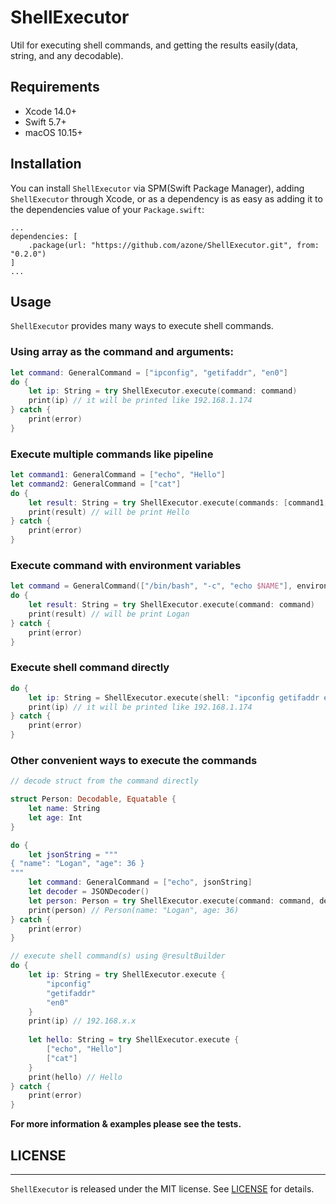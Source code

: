 # ShellExecutor

Util for executing shell commands, and getting the results easily(data, string, and any decodable).

## Requirements

- Xcode 14.0+
- Swift 5.7+
- macOS 10.15+

## Installation

You can install `ShellExecutor` via SPM(Swift Package Manager), adding `ShellExecutor` through Xcode, or as a dependency is as easy as adding it to the dependencies value of your `Package.swift`:

```
...
dependencies: [
    .package(url: "https://github.com/azone/ShellExecutor.git", from: "0.2.0")
]
...
```

## Usage

`ShellExecutor` provides many ways to execute shell commands.

### Using array as the command and arguments:

```swift
let command: GeneralCommand = ["ipconfig", "getifaddr", "en0"]
do {
    let ip: String = try ShellExecutor.execute(command: command)
    print(ip) // it will be printed like 192.168.1.174
} catch {
    print(error)
}
```

### Execute multiple commands like pipeline

```swift
let command1: GeneralCommand = ["echo", "Hello"]
let command2: GeneralCommand = ["cat"]
do {
    let result: String = try ShellExecutor.execute(commands: [command1, command2])
    print(result) // will be print Hello
} catch {
    print(error)
}
```

### Execute command with environment variables

```swift
let command = GeneralCommand(["/bin/bash", "-c", "echo $NAME"], environment: ["NAME": "Logan"])
do {
    let result: String = try ShellExecutor.execute(command: command)
    print(result) // will be print Logan
} catch {
    print(error)
}
```

### Execute shell command directly

```swift
do {
    let ip: String = ShellExecutor.execute(shell: "ipconfig getifaddr en0") // and you can also specify which shell you want to use
    print(ip) // it will be printed like 192.168.1.174
} catch {
    print(error)
}
```

### Other convenient ways to execute the commands

```swift
// decode struct from the command directly

struct Person: Decodable, Equatable {
    let name: String
    let age: Int
}

do {
    let jsonString = """
{ "name": "Logan", "age": 36 }
"""
    let command: GeneralCommand = ["echo", jsonString]
    let decoder = JSONDecoder()
    let person: Person = try ShellExecutor.execute(command: command, decoder: decoder)
    print(person) // Person(name: "Logan", age: 36)
} catch {
    print(error)
}

// execute shell command(s) using @resultBuilder
do {
    let ip: String = try ShellExecutor.execute {
        "ipconfig"
        "getifaddr"
        "en0"
    }
    print(ip) // 192.168.x.x
    
    let hello: String = try ShellExecutor.execute {
        ["echo", "Hello"]
        ["cat"]
    }
    print(hello) // Hello
} catch {
    print(error)
}
```

**For more information & examples please see the tests.**

## LICENSE

---

`ShellExecutor` is released under the MIT license. See [LICENSE](https://github.com/azone/ShellExecutor/blob/master/LICENSE) for details.
